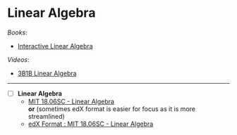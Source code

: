 # Linear Algebra

_Books_:

- [Interactive Linear Algebra](https://textbooks.math.gatech.edu/ila/index.html)

_Videos_:

- [3B1B Linear Algebra](https://www.3blue1brown.com/topics/linear-algebra)

---

- [ ] **Linear Algebra**
  - [MIT 18.06SC - Linear Algebra](https://ocw.mit.edu/courses/18-06sc-linear-algebra-fall-2011/) \
     **or** (sometimes edX format is easier for focus as it is more streamlined)
  - [edX Format : MIT 18.06SC - Linear Algebra](https://openlearninglibrary.mit.edu/courses/course-v1:OCW+18.06SC+2T2019/course/)
